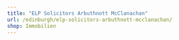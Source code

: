 ```yaml
---
title: "ELP Solicitors Arbuthnott McClanachan"
url: /edinburgh/elp-solicitors-arbuthnott-mcclanachan/
shop: Immobilien
---
```

